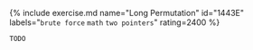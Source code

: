 {% include exercise.md name="Long Permutation" id="1443E" labels="`brute force` `math` `two pointers`" rating=2400 %}

```
TODO
```
